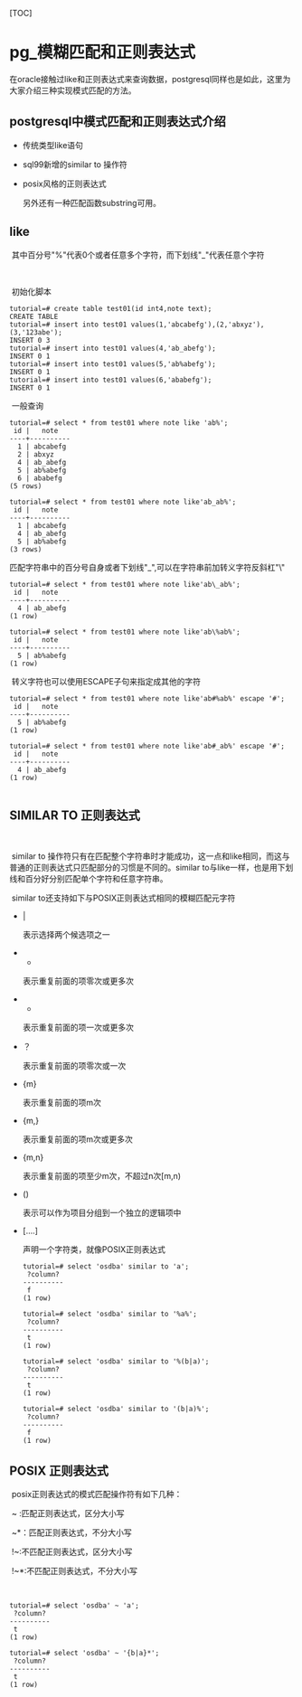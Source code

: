 [TOC]

# pg_模糊匹配和正则表达式

​	在oracle接触过like和正则表达式来查询数据，postgresql同样也是如此，这里为大家介绍三种实现模式匹配的方法。



## postgresql中模式匹配和正则表达式介绍

- 传统类型like语句

- sql99新增的similar to 操作符

- posix风格的正则表达式

  另外还有一种匹配函数substring可用。

## like



​	其中百分号"%"代表0个或者任意多个字符，而下划线"_"代表任意个字符

​	

​	初始化脚本

```plsql
tutorial=# create table test01(id int4,note text);
CREATE TABLE
tutorial=# insert into test01 values(1,'abcabefg'),(2,'abxyz'),(3,'123abe');
INSERT 0 3
tutorial=# insert into test01 values(4,'ab_abefg');
INSERT 0 1
tutorial=# insert into test01 values(5,'ab%abefg');
INSERT 0 1
tutorial=# insert into test01 values(6,'ababefg');
INSERT 0 1
```

​	一般查询

```plsql
tutorial=# select * from test01 where note like 'ab%';
 id |   note   
----+----------
  1 | abcabefg
  2 | abxyz
  4 | ab_abefg
  5 | ab%abefg
  6 | ababefg
(5 rows)

tutorial=# select * from test01 where note like'ab_ab%';
 id |   note   
----+----------
  1 | abcabefg
  4 | ab_abefg
  5 | ab%abefg
(3 rows)

```

​	匹配字符串中的百分号自身或者下划线"_",可以在字符串前加转义字符反斜杠"\\"

```plsql
tutorial=# select * from test01 where note like'ab\_ab%';
 id |   note   
----+----------
  4 | ab_abefg
(1 row)

tutorial=# select * from test01 where note like'ab\%ab%';
 id |   note   
----+----------
  5 | ab%abefg
(1 row)

```

​	转义字符也可以使用ESCAPE子句来指定成其他的字符

```plsql
tutorial=# select * from test01 where note like'ab#%ab%' escape '#';
 id |   note   
----+----------
  5 | ab%abefg
(1 row)

tutorial=# select * from test01 where note like'ab#_ab%' escape '#';
 id |   note   
----+----------
  4 | ab_abefg
(1 row)


```

## SIMILAR TO 正则表达式

​	

​	similar to 操作符只有在匹配整个字符串时才能成功，这一点和like相同，而这与普通的正则表达式只匹配部分的习惯是不同的。similar to与like一样，也是用下划线和百分好分别匹配单个字符和任意字符串。

​	similar to还支持如下与POSIX正则表达式相同的模糊匹配元字符

 - |

   表示选择两个候选项之一

- *

  表示重复前面的项零次或更多次

- +

  表示重复前面的项一次或更多次

- ？

  表示重复前面的项零次或一次

- {m}

  表示重复前面的项m次

- {m,}

  表示重复前面的项m次或更多次

- {m,n}

  表示重复前面的项至少m次，不超过n次[m,n)

- ()

  表示可以作为项目分组到一个独立的逻辑项中

- [....]

  声明一个字符类，就像POSIX正则表达式

  ```
  tutorial=# select 'osdba' similar to 'a';
   ?column? 
  ----------
   f
  (1 row)
  
  tutorial=# select 'osdba' similar to '%a%';
   ?column? 
  ----------
   t
  (1 row)
  
  tutorial=# select 'osdba' similar to '%(b|a)';
   ?column? 
  ----------
   t
  (1 row)
  
  tutorial=# select 'osdba' similar to '(b|a)%';
   ?column? 
  ----------
   f
  (1 row)
  
  ```



## POSIX 正则表达式



​	posix正则表达式的模式匹配操作符有如下几种：

​	~ :匹配正则表达式，区分大小写

​	~*：匹配正则表达式，不分大小写

​	!~:不匹配正则表达式，区分大小写

​        !~*:不匹配正则表达式，不分大小写

​	

```
tutorial=# select 'osdba' ~ 'a';
 ?column? 
----------
 t
(1 row)

tutorial=# select 'osdba' ~ '{b|a}*';
 ?column? 
----------
 t
(1 row)


```





​	



